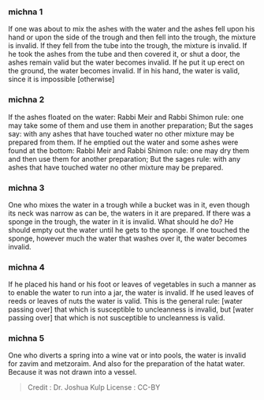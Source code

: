 
### michna 1
If one was about to mix the ashes with the water and the ashes fell upon his hand or upon the side of the trough and then fell into the trough, the mixture is invalid. If they fell from the tube into the trough, the mixture is invalid. If he took the ashes from the tube and then covered it, or shut a door, the ashes remain valid but the water becomes invalid. If he put it up erect on the ground, the water becomes invalid. If in his hand, the water is valid, since it is impossible [otherwise]

### michna 2
If the ashes floated on the water: Rabbi Meir and Rabbi Shimon rule: one may take some of them and use them in another preparation; But the sages say: with any ashes that have touched water no other mixture may be prepared from them. If he emptied out the water and some ashes were found at the bottom: Rabbi Meir and Rabbi Shimon rule: one may dry them and then use them for another preparation; But the sages rule: with any ashes that have touched water no other mixture may be prepared.

### michna 3
One who mixes the water in a trough while a bucket was in it, even though its neck was narrow as can be, the waters in it are prepared. If there was a sponge in the trough, the water in it is invalid. What should he do? He should empty out the water until he gets to the sponge. If one touched the sponge, however much the water that washes over it, the water becomes invalid.

### michna 4
If he placed his hand or his foot or leaves of vegetables in such a manner as to enable the water to run into a jar, the water is invalid. If he used leaves of reeds or leaves of nuts the water is valid. This is the general rule: [water passing over] that which is susceptible to uncleanness is invalid, but [water passing over] that which is not susceptible to uncleanness is valid.

### michna 5
One who diverts a spring into a wine vat or into pools, the water is invalid for zavim and metzoraim. And also for the preparation of the hatat water. Because it was not drawn into a vessel.

>Credit : Dr. Joshua Kulp
>License : CC-BY